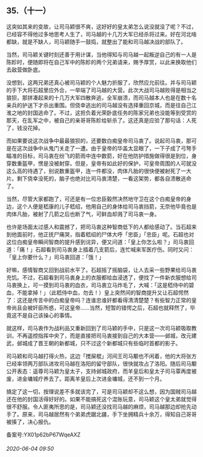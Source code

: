 ## 35.（十一）
这突如其来的变故，让司马颖很不爽，这好好的皇太弟怎么说没就没了呢？不过，已经容不得他过多地思考人生了，司马越的十几万大军已经杀将过来。好在河北啥都缺，就是不缺人，司马颖随手一鼓捣，就整出了能和司马越决战的部队了。



当然，司马颖关键时刻还善于用计谋，当他得知与司马越一起叛逆自己的有一人是陈眕时，便随即将在自己军中的陈眕的两个兄弟请来，赐予厚赏，以此来换取他们去敌营做卧底。



没想到，这两兄弟还真心被司马颖的个人魅力折服了，欣然应允前往。并与司马颖的手下大将石超里应外合，一举端了司马越的大营。此次大战司马越败得是相当之狼狈，那拼凑起来的十几万大军四散奔逃，全军崩溃，而司马越本人也是在数十名亲兵的护送下才杀出重围。但侥幸逃出的司马越没有选择重回京城，而是往自己江淮之地的封国逃命了。不过，这担负着光荣卧底任务的陈家兄弟也没能等到受赏的那天，在乱军之中，被自己的亲哥哥陈眕给斩杀了。这还真是应验了那句话：人死了，钱没花掉。



而如果要说这次战争中最最狼狈的，还要数白痴皇帝司马衷了。说起司马衷，那可是在这次战争中从鬼门关走了一遭。由于皇帝的华盖太显眼了，一下子成了弓弩手瞄准的目标，司马衷在纷飞的箭雨中连中数箭，好在他防护措施做得很是到位，身穿数重盔甲，愣是没被射穿。但是，皇帝有如此好的保护，可皇帝周围的人可就没这么高的待遇了，别说数重盔甲，连一件都没，肉体凡胎的很快便被射死了一大片。剩下侥幸没死的，脑子也绝对比司马衷清楚，一看这架势，都各自溃散逃命了。



当然，尽管大家都跑了，可还是有一位忠臣毅然决然地守卫在这个白痴皇帝的身边，这个人便是嵇康的儿子嵇绍，他用自己的身体给司马衷挡箭，无奈他毕竟也是肉体凡胎，被射了几箭之后也断了气，可鲜血却溅了司马衷一身。



也许是场面太过感人和震撼了，把司马衷这种智商低下的人都给感动了。当石超来到他面前时，他正抚尸痛哭，指着嵇绍的尸体大呼「忠臣」「忠臣」呢。石超也对这位白痴皇帝瞬间智商的提升感到诧异，便又问道：「皇上你怎么啦？」司马衷回道：「痛！」石超看到司马衷身上插着几支箭后，连忙喊来军医疗伤。同时又问：「皇上你要什么？」司马衷回道：「饿！」



好嘛，感情智商又回到战前水平了。石超摇了摇脑袋，让人去采一些野果给司马衷充饥。不过，石超看到司马衷身上的衣服都给血浸透了，便找了一件新衣服想给司马衷换上，可一摸到司马衷的血衣，司马衷立马炸毛了，大喊：「这是嵇侍中的碧血，不能拿掉！」（此嵇侍中血，勿去！）皇上突然间的智商提升又让石超愕然了：这还是传言中的白痴皇帝吗？连谁忠谁奸都看得清清楚楚？有些智力正常的皇帝尚且会被奸臣所惑，可这皇帝……当然，短暂的错愕之后，石超也就释然了，毕竟这不是自己该操心的事情。



就这样，司马衷作为战利品又重新回到了司马颖的手中，只是这一次司马颖吸取教训，不再遥控指挥中央了，而是直接把司马衷接到自己的大本营——邺城，改元建武，邺城成了晋王朝的新都城，只不过这个新都城只有些临时首都的影子。



司马颖和司马越打得火热，这边「搅屎棍」河间王司马颙也不闲着，他的大将张方已经率领两万部队进攻司马越在洛阳的留守部队，很快就攻占了洛阳。随后司马颙公开表态：遥尊司马颖为皇太子，支持邺城政府，而羊皇后和皇太子司马覃再度被废，进金墉城疗养去了。距离羊皇后上次进金墉城，还不到一个月。



搞定了这一切，按理说差不多就该完了，可是司马颖却不这么想，因为国贼司马越还在他的封国活得好好的。如果不能搞死这个混账玩意，司马颖这个皇太弟就觉得很不舒服。令人匪夷所思的是，司马颖还没找司马越的麻烦，司马越那边却抢先动手了。原来，司马越居然有个弟弟虎踞北疆，手下坐拥精兵十余万，得知自己哥哥被揍了，决心报仇。



备案号:YX01p62bP67WqeAXZ


###### 2020-06-04 09:50
